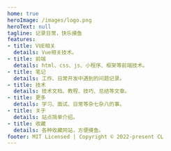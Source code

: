 ```yaml
---
home: true
heroImage: /images/logo.png
heroText: null
tagline: 记录日常，快乐摸鱼
features:
- title: VUE相关
  details: Vue相关技术。
- title: 前端
  details: html、css、js、小程序、框架等前端技术。
- title: 笔记
  details: 工作、日常开发中遇到的问题记录。
- title: 技术
  details: 技术文档、教程、技巧、总结等文章。
- title: 更多
  details: 学习、面试、日常等杂七杂八的事。
- title: 关于
  details: 站点简单介绍。
- title: 收藏
  details: 各种收藏网站，方便摸鱼。
footer: MIT Licensed | Copyright © 2022-present CL
---
```

